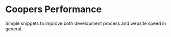 # Coopers Performance
Simple snippets to improve both development process and website speed in general.